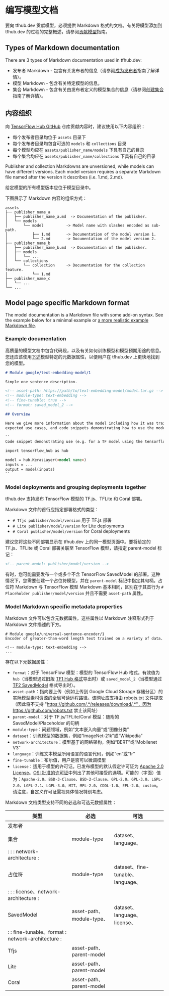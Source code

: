 <!--* freshness: { owner: 'wgierke' reviewed: '2021-02-25' review_interval: '3 months' } *-->

# 编写模型文档

要向 tfhub.dev 贡献模型，必须提供 Markdown 格式的文档。有关将模型添加到 tfhub.dev 的过程的完整概述，请参阅[贡献模型](contribute_a_model.md)指南。

## Types of Markdown documentation

There are 3 types of Markdown documentation used in tfhub.dev:

- 发布者 Markdown - 包含有关发布者的信息（请参阅[成为发布者](publish.md)指南了解详情）。
- 模型 Markdown - 包含有关特定模型的信息。
- 集合 Markdown - 包含有关由发布者定义的模型集合的信息（请参阅[创建集合](creating_a_collection.md)指南了解详情）。

## 内容组织

向 [TensorFlow Hub GitHub](https://github.com/tensorflow/hub) 仓库贡献内容时，建议使用以下内容组织：

- 每个发布者目录均位于 `assets` 目录下
- 每个发布者目录均包含可选的 `models` 和 `collections` 目录
- 每个模型均应在 `assets/publisher_name/models` 下具有自己的目录
- 每个集合均应在 `assets/publisher_name/collections` 下具有自己的目录

Publisher and collection Markdowns are unversioned, while models can have different versions. Each model version requires a separate Markdown file named after the version it describes (i.e. 1.md, 2.md).

给定模型的所有模型版本应位于模型目录中。

下图展示了 Markdown 内容的组织方式：

```
assets
├── publisher_name_a
│   ├── publisher_name_a.md  -> Documentation of the publisher.
│   └── models
│       └── model          -> Model name with slashes encoded as sub-path.
│           ├── 1.md       -> Documentation of the model version 1.
│           └── 2.md       -> Documentation of the model version 2.
├── publisher_name_b
│   ├── publisher_name_b.md  -> Documentation of the publisher.
│   ├── models
│   │   └── ...
│   └── collections
│       └── collection     -> Documentation for the collection feature.
│           └── 1.md
├── publisher_name_c
│   └── ...
└── ...
```

## Model page specific Markdown format

The model documentation is a Markdown file with some add-on syntax. See the example below for a minimal example or [a more realistic example Markdown file](https://github.com/tensorflow/tfhub.dev/blob/master/examples/docs/tf2_model_example.md).

### Example documentation

高质量的模型文档中包含代码段，以及有关如何训练模型和模型预期用途的信息。您还应该使用[下述](#model-markdown-specific-metadata-properties)模型特定的元数据属性，以便用户在 tfhub.dev 上更快地找到您的模型。

```markdown
# Module google/text-embedding-model/1

Simple one sentence description.

<!-- asset-path: https://path/to/text-embedding-model/model.tar.gz -->
<!-- module-type: text-embedding -->
<!-- fine-tunable: true -->
<!-- format: saved_model_2 -->

## Overview

Here we give more information about the model including how it was trained,
expected use cases, and code snippets demonstrating how to use the model:

``
Code snippet demonstrating use (e.g. for a TF model using the tensorflow_hub library)

import tensorflow_hub as hub

model = hub.KerasLayer(<model name>)
inputs = ...
output = model(inputs)
``
```

### Model deployments and grouping deployments together

tfhub.dev 支持发布 TensorFlow 模型的 TF.js、TFLite 和 Coral 部署。

Markdown 文件的首行应指定部署格式的类型：

- `# Tfjs publisher/model/version` 用于 TF.js 部署
- `# Lite publisher/model/version` for Lite deployments
- `# Coral publisher/model/version` for Coral deployments

建议您将这些不同部署显示在 tfhub.dev 上的同一模型页面中。要将给定的 TF.js、TFLite 或 Coral 部署关联至 TensorFlow 模型，请指定 parent-model 标记：

```markdown
<!-- parent-model: publisher/model/version -->
```

有时，您可能需要发布一个或多个不含 TensorFlow SavedModel 的部署。这种情况下，您需要创建一个占位符模型，并在 `parent-model` 标记中指定其句柄。占位符 Markdown 与 TensorFlow 模型 Markdown 基本相同，区别在于其首行为 `# Placeholder publisher/model/version` 并且不需要 `asset-path` 属性。

### Model Markdown specific metadata properties

Markdown 文件可以包含元数据属性。这些属性以 Markdown 注释形式列于 Markdown 文件描述的下方。

```
# Module google/universal-sentence-encoder/1
Encoder of greater-than-word length text trained on a variety of data.

<!-- module-type: text-embedding -->
...
```

存在以下元数据属性：

- `format`：对于 TensorFlow 模型：模型的 TensorFlow Hub 格式。有效值为 `hub`（当模型通过旧版 [TF1 Hub 格式](exporting_hub_format.md)导出时）或 `saved_model_2`（当模型通过 [TF2 SavedModel](exporting_tf2_saved_model.md) 格式导出时）。
- `asset-path`：指向要上传（例如上传到 Google Cloud Storage 存储分区）的实际模型素材资源的全局可读远程路径。该网址应支持由 robots.txt 文件提取（因此将不支持 "https://github.com/.*/releases/download/.*"，因为 https://github.com/robots.txt 禁止该网址）
- `parent-model`：对于 TF.js/TFLite/Coral 模型：随附的 SavedModel/Placeholder 的句柄
- `module-type`：问题领域，例如“文本嵌入向量”或“图像分类”
- `dataset`：训练模型的数据集，例如“ImageNet-21k”或“Wikipedia”
- `network-architecture`：模型基于的网络架构，例如“BERT”或“Mobilenet V3”
- `language`：训练文本模型所用语言的语言代码，例如“en”或“fr”
- `fine-tunable`：布尔值，用户是否可以微调模型
- `license`：适用于模型的许可证。已发布模型的默认假定许可证为 [Apache 2.0 License](https://opensource.org/licenses/Apache-2.0)。[OSI 批准的许可证](https://opensource.org/licenses)中列出了其他可接受的选项。可能的（字面）值为：`Apache-2.0`、`BSD-3-Clause`、`BSD-2-Clause`、`GPL-2.0`、`GPL-3.0`、`LGPL-2.0`、`LGPL-2.1`、`LGPL-3.0`、`MIT`、`MPL-2.0`、`CDDL-1.0`、`EPL-2.0`、`custom`。请注意，自定义许可证需视具体情况特别考虑。

Markdown 文档类型支持不同的必选和可选元数据属性：

类型 | 必选 | 可选
--- | --- | ---
发布者 |  |
集合 | module-type | dataset、language、
:             :                          : network-architecture             : |  |
占位符 | module-type | dataset、fine-tunable、language、
:             :                          : license、network-architecture    : |  |
SavedModel | asset-path、module-type、 | dataset、language、license、
:             : fine-tunable、format     : network-architecture             : |  |
Tfjs | asset-path、parent-model |
Lite | asset-path、parent-model |
Coral | asset-path、parent-model | 
